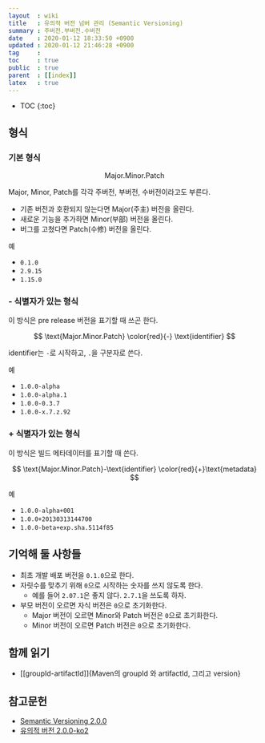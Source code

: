 ```yaml
---
layout  : wiki
title   : 유의적 버전 넘버 관리 (Semantic Versioning)
summary : 주버전.부버전.수버전
date    : 2020-01-12 18:33:50 +0900
updated : 2020-01-12 21:46:28 +0900
tag     : 
toc     : true
public  : true
parent  : [[index]]
latex   : true
---
```

* TOC
{:toc}

## 형식
### 기본 형식

$$
\text{ Major.Minor.Patch }
$$

Major, Minor, Patch를 각각 주버전, 부버전, 수버전이라고도 부른다.

* 기존 버전과 호환되지 않는다면 Major(주主) 버전을 올린다.
* 새로운 기능을 추가하면 Minor(부部) 버전을 올린다.
* 버그를 고쳤다면 Patch(수修) 버전을 올린다.

예
* `0.1.0`
* `2.9.15`
* `1.15.0`

### - 식별자가 있는 형식

이 방식은 pre release 버전을 표기할 때 쓰곤 한다.

$$
\text{Major.Minor.Patch} \color{red}{-} \text{identifier}
$$

identifier는 `-`로 시작하고, `.`을 구분자로 쓴다.

예
* `1.0.0-alpha`
* `1.0.0-alpha.1`
* `1.0.0-0.3.7`
* `1.0.0-x.7.z.92`

### + 식별자가 있는 형식

이 방식은 빌드 메타데이터를 표기할 때 쓴다.

$$
\text{Major.Minor.Patch}-\text{identifier} \color{red}{+}\text{metadata}
$$

예
* `1.0.0-alpha+001`
* `1.0.0+20130313144700`
* `1.0.0-beta+exp.sha.5114f85`


## 기억해 둘 사항들

* 최초 개발 배포 버전을 `0.1.0`으로 한다.
* 자릿수를 맞추기 위해 `0`으로 시작하는 숫자를 쓰지 않도록 한다.
    * 예를 들어 `2.07.1`은 좋지 않다. `2.7.1`을 쓰도록 하자.
* 부모 버전이 오르면 자식 버전은 `0`으로 초기화한다.
    * Major 버전이 오르면 Minor와 Patch 버전은 `0`으로 초기화한다.
    * Minor 버전이 오르면 Patch 버전은 `0`으로 초기화한다.

## 함께 읽기

* [[groupId-artifactId]]{Maven의 groupId 와 artifactId, 그리고 version}

## 참고문헌

* [Semantic Versioning 2.0.0][semver-eng]
* [유의적 버전 2.0.0-ko2][semver-kor]

[semver-eng]: https://semver.org/
[semver-kor]: https://semver.org/lang/ko/
